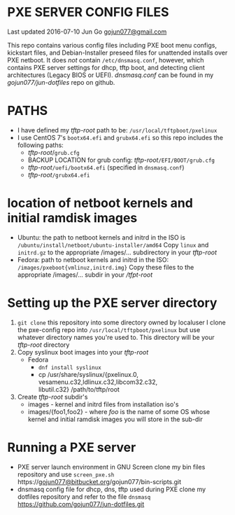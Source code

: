 PXE SERVER CONFIG FILES
=======================

Last updated 2016-07-10
Jun Go gojun077@gmail.com

This repo contains various config files including PXE
boot menu configs, kickstart files, and Debian-Installer
preseed files for unattended installs over PXE netboot.
It does *not* contain `/etc/dnsmasq.conf`, however, which
contains PXE server settings for dhcp, tftp boot, and detecting
client architectures (Legacy BIOS or UEFI). *dnsmasq.conf* can
be found in my *gojun077/jun-dotfiles* repo on github.

# PATHS
- I have defined my *tftp-root* path to be:
  `/usr/local/tftpboot/pxelinux`
- I use CentOS 7's `bootx64.efi` and `grubx64.efi` so
  this repo includes the following paths:
  + *tftp-root*/`grub.cfg`
  + BACKUP LOCATION for grub config: *tftp-root*`/EFI/BOOT/grub.cfg`
  + *tftp-root*`/uefi/bootx64.efi` (specified in `dnsmasq.conf`)
  + *tftp-root*`/grubx64.efi`

# location of netboot kernels and initial ramdisk images
- Ubuntu: the path to netboot kernels and initrd in the ISO is
  `/ubuntu/install/netboot/ubuntu-installer/amd64`
  Copy `linux` and `initrd.gz` to the appropriate /images/...
  subdirectory in your *tftp-root*
- Fedora: path to netboot kernels and initrd in the ISO:
  `/images/pxeboot{vmlinuz,initrd.img}`
  Copy these files to the appropriate /images/... subdir
  in your */tfpt-root*

# Setting up the PXE server directory
1. `git clone` this repository into some directory owned by localuser
   I clone the pxe-config repo into `/usr/local/tftpboot/pxelinux`
   but use whatever directory names you're used to. This directory
   will be your *tftp-root* directory
2. Copy syslinux boot images into your *tftp-root*
   * Fedora
     - `dnf install syslinux`
     - cp /usr/share/syslinux/{pxelinux.0,\
       vesamenu.c32,ldlinux.c32,libcom32.c32,\
       libutil.c32} /path/to/tftp/root
3. Create *tftp-root* subdir's
   * images - kernel and initrd files from installation iso's
   * images/{foo1,foo2} - where *foo* is the name of some OS whose
     kernel and initial ramdisk images you will store in the sub-dir

# Running a PXE server
- PXE server launch environment in GNU Screen
  clone my bin files repository and use `screen_pxe.sh`
  https://gojun077@bitbucket.org/gojun077/bin-scripts.git
- dnsmasq config file for dhcp, dns, tftp used during PXE
  clone my dotfiles repository and refer to the file `dnsmasq`
  https://github.com/gojun077/jun-dotfiles.git
